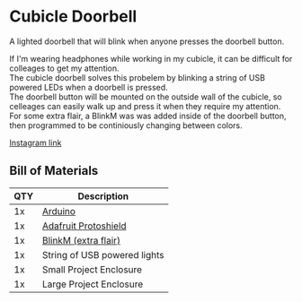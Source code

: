# Cubicle Doorbell
A lighted doorbell that will blink when anyone presses the doorbell button.

If I'm wearing headphones while working in my cubicle, it can be difficult for colleages to get my attention.  
The cubicle doorbell solves this probelem by blinking a string of USB powered LEDs when a doorbell is pressed.  
The doorbell button will be mounted on the outside wall of the cubicle, so celleages can easily walk up and press it when they require my attention.  For some extra flair, a BlinkM was was added inside of the doorbell button, then programmed to be continiously changing between colors.
  
  [Instagram link](https://www.instagram.com/p/BshIgUKBmaf/?utm_source=ig_web_button_share_sheet)
  
  
## Bill of Materials  
|QTY |Description|
| ------------- |-------------|
|1x |[Arduino](https://store.arduino.cc/usa/arduino/boards-modules)|
|1x |[Adafruit Protoshield](https://www.adafruit.com/product/2077)|
|1x |[BlinkM (extra flair)](https://thingm.com/products/blinkm/)|
|1x |String of USB powered lights|
|1x |Small Project Enclosure|
|1x |Large Project Enclosure|  
  
  

